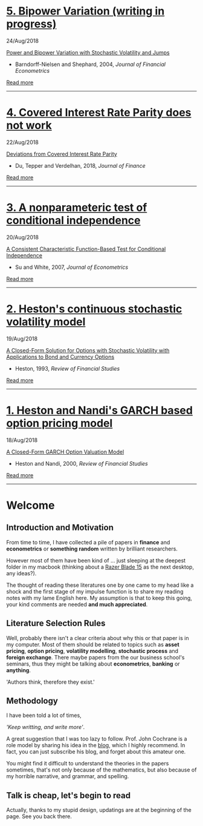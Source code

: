 # [5. Bipower Variation (writing in progress)](docs/bs2004.md)
24/Aug/2018

[Power and Bipower Variation with Stochastic Volatility and Jumps](docs/bs2004.md)
- Barndorff-Nielsen and Shephard, 2004, _Journal of Financial Econometrics_

[Read more](docs/bs2004.md)

---

# [4. Covered Interest Rate Parity does not work](docs/dtv2018.md)
22/Aug/2018

[Deviations from Covered Interest Rate Parity](docs/dtv2018.md)
- Du, Tepper and Verdelhan, 2018, _Journal of Finance_

[Read more](docs/dtv2018.md)

---

# [3. A nonparameteric test of conditional independence](docs/sw2007.md)
20/Aug/2018

[A Consistent Characteristic Function-Based Test for Conditional Independence](docs/sw2007.md)
- Su and White, 2007, _Journal of Econometrics_

[Read more](docs/sw2007.md)

---

# [2. Heston's continuous stochastic volatility model](docs/h1993.md)
19/Aug/2018

[A Closed-Form Solution for Options with Stochastic Volatility with Applications to Bond and Currency Options](docs/h1993.md)
- Heston, 1993, _Review of Financial Studies_

[Read more](docs/h1993.md)

---

# [1. Heston and Nandi's GARCH based option pricing model](docs/hn2000.md)
18/Aug/2018

[A Closed-Form GARCH Option Valuation Model](docs/hn2000.md)
- Heston and Nandi, 2000, _Review of Financial Studies_

[Read more](docs/hn2000.md)

---

# Welcome

## Introduction and Motivation
From time to time, I have collected a pile of papers in **finance** and **econometrics** or **something random** written by brilliant researchers. 

However most of them have been kind of ... just sleeping at the deepest folder in my macbook (thinking about a [Razer Blade 15](https://www.razer.com/gb-en/gaming-laptops/razer-blade?utm_source=google&utm_medium=cpc&utm_campaign=adwordsukbrandsystemsbladeC1&gclid=EAIaIQobChMI7tWW2pH13AIVBp3tCh21KAUhEAAYAiAAEgK3l_D_BwE) as the next desktop, any ideas?).

The thought of reading these literatures one by one came to my head like a shock and the first stage of my impulse function is to share my reading notes with my lame English here. 
My assumption is that to keep this going, your kind comments are needed **and much appreciated**.

## Literature Selection Rules
Well, probably there isn't a clear criteria about why this or that paper is in my computer. Most of them should be related to topics such as **asset pricing**, **option pricing**, **volatility modelling**, **stochastic process** and **foreign exchange**. There maybe papers from the our business school's seminars, thus they might be talking about **econometrics**, **banking** or **anything**.

'Authors think, therefore they exist.'

## Methodology
I have been told a lot of times,

_'Keep writting, and write more'_. 


A great suggestion that I was too lazy to follow.
Prof. John Cochrane is a role model by sharing his idea in the [blog](https://johnhcochrane.blogspot.com/), which I highly recommend. In fact, you can just subscribe his blog, and forget about this amateur one.

You might find it difficult to understand the theories in the papers sometimes, that's not only because of the mathematics, but also because of my horrible narrative, and grammar, and spelling.

## Talk is cheap, let's begin to read
Actually, thanks to my stupid design, updatings are at the beginning of the page. See you back there.
